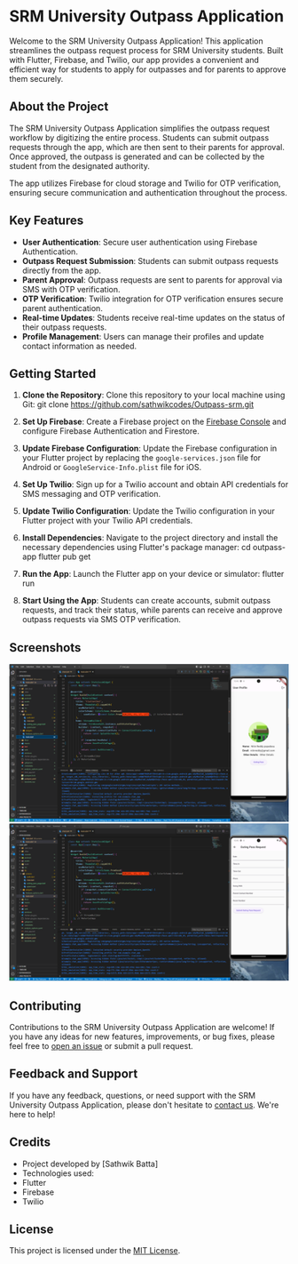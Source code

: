 # SRM University Outpass Application

Welcome to the SRM University Outpass Application! This application streamlines the outpass request process for SRM University students. Built with Flutter, Firebase, and Twilio, our app provides a convenient and efficient way for students to apply for outpasses and for parents to approve them securely.

## About the Project

The SRM University Outpass Application simplifies the outpass request workflow by digitizing the entire process. Students can submit outpass requests through the app, which are then sent to their parents for approval. Once approved, the outpass is generated and can be collected by the student from the designated authority.

The app utilizes Firebase for cloud storage and Twilio for OTP verification, ensuring secure communication and authentication throughout the process.

## Key Features

- **User Authentication**: Secure user authentication using Firebase Authentication.
- **Outpass Request Submission**: Students can submit outpass requests directly from the app.
- **Parent Approval**: Outpass requests are sent to parents for approval via SMS with OTP verification.
- **OTP Verification**: Twilio integration for OTP verification ensures secure parent authentication.
- **Real-time Updates**: Students receive real-time updates on the status of their outpass requests.
- **Profile Management**: Users can manage their profiles and update contact information as needed.

## Getting Started

1. **Clone the Repository**: Clone this repository to your local machine using Git:
git clone https://github.com/sathwikcodes/Outpass-srm.git

2. **Set Up Firebase**: Create a Firebase project on the [Firebase Console](https://console.firebase.google.com/) and configure Firebase Authentication and Firestore.

3. **Update Firebase Configuration**: Update the Firebase configuration in your Flutter project by replacing the `google-services.json` file for Android or `GoogleService-Info.plist` file for iOS.

4. **Set Up Twilio**: Sign up for a Twilio account and obtain API credentials for SMS messaging and OTP verification.

5. **Update Twilio Configuration**: Update the Twilio configuration in your Flutter project with your Twilio API credentials.

6. **Install Dependencies**: Navigate to the project directory and install the necessary dependencies using Flutter's package manager:
cd outpass-app
flutter pub get

7. **Run the App**: Launch the Flutter app on your device or simulator:
  flutter run

8. **Start Using the App**: Students can create accounts, submit outpass requests, and track their status, while parents can receive and approve outpass requests via SMS OTP verification.

## Screenshots

![Screenshot](https://github.com/sathwikcodes/Outpass-srm/blob/main/Screenshot%20(36).png)
![Screenshot](https://github.com/sathwikcodes/Outpass-srm/blob/main/Screenshot%20(37).png)

## Contributing

Contributions to the SRM University Outpass Application are welcome! If you have any ideas for new features, improvements, or bug fixes, please feel free to [open an issue](https://github.com/sathwikcodes/outpass_srm/issues) or submit a pull request.

## Feedback and Support

If you have any feedback, questions, or need support with the SRM University Outpass Application, please don't hesitate to [contact us](mailto:support@outpassapp.com). We're here to help!

## Credits

- Project developed by [Sathwik Batta]
- Technologies used:
- Flutter
- Firebase
- Twilio

## License

This project is licensed under the [MIT License](LICENSE).
